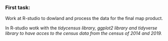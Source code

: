 ### First task:
<p>Work at R-studio to dowland and process the data for the final map product. </p>
<p>In R-studio wotk with the <i> tidycensus library, ggplot2 library and tidyverse library<i> to have acces to the census data from the census of 2014 and 2019.</p>


